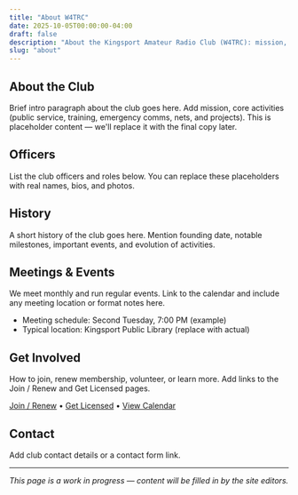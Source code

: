 ```yaml
---
title: "About W4TRC"
date: 2025-10-05T00:00:00-04:00
draft: false
description: "About the Kingsport Amateur Radio Club (W4TRC): mission, officers, history, and how to get involved."
slug: "about"
---
```


<!-- Hero is rendered by the site-level layout via partial 'hero.html' -->

## About the Club

Brief intro paragraph about the club goes here. Add mission, core activities (public service, training, emergency comms, nets, and projects). This is placeholder content — we'll replace it with the final copy later.

## Officers

List the club officers and roles below. You can replace these placeholders with real names, bios, and photos.

## History

A short history of the club goes here. Mention founding date, notable milestones, important events, and evolution of activities.

## Meetings & Events

We meet monthly and run regular events. Link to the calendar and include any meeting location or format notes here.

- Meeting schedule: Second Tuesday, 7:00 PM (example)
- Typical location: Kingsport Public Library (replace with actual)

## Get Involved

How to join, renew membership, volunteer, or learn more. Add links to the Join / Renew and Get Licensed pages.

[Join / Renew](/join/) • [Get Licensed](/license/) • [View Calendar](/calendar/)

## Contact

Add club contact details or a contact form link.

---

_This page is a work in progress — content will be filled in by the site editors._
